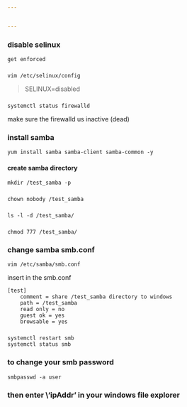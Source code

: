 ```yaml
---


---
```


<h3 id="disable-selinux">disable selinux</h3>
<pre><code>get enforced
</code></pre>
<h3 id="section"></h3>
<pre><code>vim /etc/selinux/config
</code></pre>
<blockquote>
<p>SELINUX=disabled</p>
</blockquote>
<h3 id="section-1"></h3>
<pre><code>systemctl status firewalld
</code></pre>
<p>make sure the firewalld us inactive (dead)</p>
<h3 id="install-samba">install samba</h3>
<pre><code>yum install samba samba-client samba-common -y
</code></pre>
<h4 id="create-samba-directory">create samba directory</h4>
<pre><code>mkdir /test_samba -p
</code></pre>
<h3 id="section-2"></h3>
<pre><code>chown nobody /test_samba
</code></pre>
<h3 id="section-3"></h3>
<pre><code>ls -l -d /test_samba/
</code></pre>
<h3 id="section-4"></h3>
<pre><code>chmod 777 /test_samba/
</code></pre>
<h3 id="change-samba-smb.conf">change samba smb.conf</h3>
<pre><code>vim /etc/samba/smb.conf
</code></pre>
<p>insert in the smb.conf</p>
<pre><code>[test]
    comment = share /test_samba directory to windows
    path = /test_samba
    read only = no
    guest ok = yes
    browsable = yes
</code></pre>
<h3 id="section-5"></h3>
<pre><code>systemctl restart smb
systemctl status smb
</code></pre>
<h3 id="to-change-your-smb-password">to change your smb password</h3>
<pre><code>smbpasswd -a user
</code></pre>
<h3 id="then-enter-ipaddr-in-your-windows-file-explorer">then enter \‘ipAddr’ in your windows file explorer</h3>


